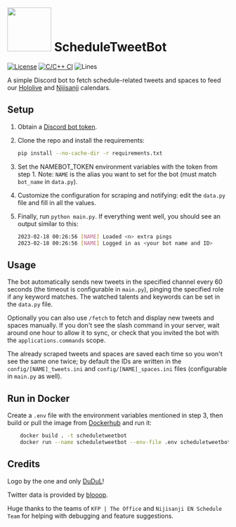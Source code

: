 # <img src="logo.png" width="100"> ScheduleTweetBot

[![License](https://img.shields.io/github/license/Steeven9/ScheduleTweetBot)](/LICENSE)
[![C/C++ CI](https://github.com/Steeven9/ScheduleTweetBot/actions/workflows/docker-image.yml/badge.svg)](https://github.com/Steeven9/ScheduleTweetBot/actions/workflows/docker-image.yml)
![Lines](https://img.shields.io/tokei/lines/github/Steeven9/ScheduleTweetBot)

A simple Discord bot to fetch schedule-related tweets and spaces to
feed our [Hololive](https://holocal.moe) and [Nijisanji](https://nijien.vercel.app) calendars.

## Setup

1. Obtain a [Discord bot token](https://www.writebots.com/discord-bot-token).

2. Clone the repo and install the requirements:

    ```bash
    pip install --no-cache-dir -r requirements.txt
    ```

3. Set the NAMEBOT_TOKEN environment variables with the token from step 1.
   Note: `NAME` is the alias you want to set for the bot (must match `bot_name` in `data.py`).

4. Customize the configuration for scraping and notifying: edit the `data.py` file and fill in all the values.

5. Finally, run `python main.py`. If everything went well, you should see an output similar to this:

    ```bash
    2023-02-18 00:26:56 [NAME] Loaded <n> extra pings
    2023-02-18 00:26:56 [NAME] Logged in as <your bot name and ID>
    ```

## Usage

The bot automatically sends new tweets in the specified channel every 60 seconds
(the timeout is configurable in `main.py`), pinging the specified role if any keyword matches.
The watched talents and keywords can be set in the `data.py` file.

Optionally you can also use `/fetch` to fetch and display new tweets and spaces manually.
If you don't see the slash command in your server, wait around one hour to allow it
to sync, or check that you invited the bot with the `applications.commands` scope.

The already scraped tweets and spaces are saved each time so you won't see the same one twice;
by default the IDs are written in the `config/[NAME]_tweets.ini` and `config/[NAME]_spaces.ini`
files (configurable in `main.py` as well).

## Run in Docker

Create a `.env` file with the environment variables mentioned in step 3,
then build or pull the image from [Dockerhub](https://hub.docker.com/repository/docker/steeven9/scheduletweetbot) and run it:

```bash
    docker build . -t scheduletweetbot
    docker run --name scheduletweetbot --env-file .env scheduletweetbot
```

## Credits

Logo by the one and only [DuDuL](https://twitter.com/DuDuLtv)!

Twitter data is provided by [blooop](https://github.com/Steeven9/blooop).

Huge thanks to the teams of `KFP | The Office` and `Nijisanji EN Schedule Team`
for helping with debugging and feature suggestions.
